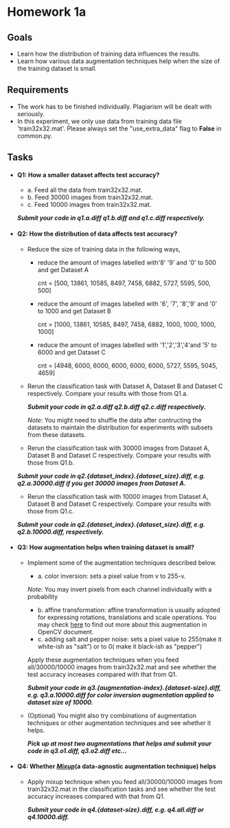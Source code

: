 # Homework 1a
## Goals
- Learn how the distribution of training data influences the results.
- Learn how various data augmentation techniques help when the size of the training dataset is small.

## Requirements
- The work has to be finished individually. Plagiarism will be dealt with seriously.
- In this experiment, we only use data from training data file 'train32x32.mat'. Please always set the "use_extra_data" flag to **False** in common.py.

## Tasks
- #### Q1: How a smaller dataset affects test accuracy?
  - a. Feed all the data from train32x32.mat.
  - b. Feed 30000 images from train32x32.mat.
  - c. Feed 10000 images from train32x32.mat.
  
  **_Submit your code in q1.a.diff q1.b.diff and q1.c.diff respectively._**
   
- #### Q2: How the distribution of data affects test accuracy?
   - Reduce the size of training data in the following ways, 
     - reduce the amount of images labelled with'8' '9' and '0' to 500 and get Dataset A

       cnt = [500, 13861, 10585, 8497, 7458, 6882, 5727, 5595, 500, 500]
     - reduce the amount of images labelled with '6', '7', '8','9' and '0' to 1000 and get Dataset B

       cnt = [1000, 13861, 10585, 8497, 7458, 6882, 1000, 1000, 1000, 1000]
     - reduce the amount of images labelled with '1','2','3','4'and '5' to 6000 and get Dataset C

       cnt = [4948, 6000, 6000, 6000, 6000, 6000, 5727, 5595, 5045, 4659]

  - Rerun the classification task with Dataset A, Dataset B and Dataset C respectively. Compare your results with those from Q1.a.
    
    **_Submit your code in q2.a.diff q2.b.diff q2.c.diff respectively._**
    
    _Note_: You might need to shuffle the data after contructing the datasets to maintain the distribution for experiments with subsets from these datasets.
  - Rerun the classification task with 30000 images from Dataset A,  Dataset B and Dataset C respectively. Compare your results with those from Q1.b.
    
   **_Submit your code in q2.{dataset_index}.{dataset_size}.diff, e.g. q2.a.30000.diff if you get 30000 images from Dataset A._**
  - Rerun the classification task with 10000 images from Dataset A,  Dataset B and Dataset C respectively. Compare your results with those from Q1.c.
   
  **_Submit your code in q2.{dataset_index}.{dataset_size}.diff, e.g. q2.b.10000.diff, respectively._**
- #### Q3: How augmentation helps when training dataset is small?
   - Implement some of the augmentation techniques described below.
      * a. color inversion: sets a pixel value from v to 255-v. 
        
       _Note_: You may invert pixels from each channel individually with a probability
      * b. affine transformation: affine transformation is usually adopted for expressing rotations, translations and scale operations.  You may check [here](https://docs.opencv.org/2.4.13.7/doc/tutorials/imgproc/imgtrans/warp_affine/warp_affine.html) to find out more about this augmentation in OpenCV document.
      * c. adding salt and pepper noise: sets a pixel value to 255(make it white-ish as "salt") or to 0( make it black-ish as "pepper")
      
      Apply these augmentation techniques when you feed all/30000/10000 images from train32x32.mat and see whether the test accuracy increases compared with that from Q1.
      
      **_Submit your code in q3.{augmentation-index}.{dataset-size}.diff, e.g. q3.a.10000.diff for color inversion augmentation applied to dataset size of 10000._**
  - (Optional) You might also try combinations of augmentation techniques or other augmentation techniques and see whether it helps.
      
      **_Pick up at most two augmentations that helps and submit your code in q3.o1.diff, q3.o2.diff etc..._**

- #### Q4: Whether [_Mixup_]((https://arxiv.org/abs/1710.09412))(a data-agnostic augmentation technique) helps
    - Apply mixup technique when you feed all/30000/10000 images from train32x32.mat in the classification tasks and see whether the test accuracy increases compared with that from Q1.
      
      **_Submit your code in q4.{dataset-size}.diff, e.g. q4.all.diff or q4.10000.diff._**
